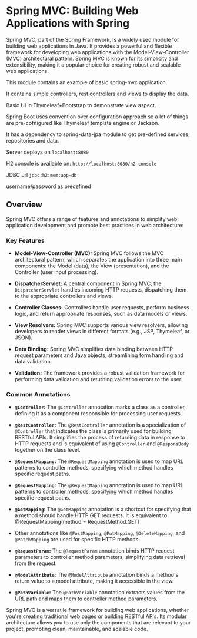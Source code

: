 # Spring MVC: Building Web Applications with Spring

Spring MVC, part of the Spring Framework, is a widely used module for building web applications in Java. It provides a
powerful and flexible framework for developing web applications with the Model-View-Controller (MVC) architectural
pattern. Spring MVC is known for its simplicity and extensibility, making it a popular choice for creating robust and
scalable web applications.

This module contains an example of basic spring-mvc application.

It contains simple controllers, rest controllers and views to display the data.

Basic UI in Thymeleaf+Bootstrap to demonstrate view aspect.

Spring Boot uses convention over configuration approach so a lot of things are pre-cofnigured like Thymeleaf template
engine or Jackson.

It has a dependency to spring-data-jpa module to get pre-defined services, repositories and data.

Server deploys on `localhost:8080`

H2 console is available on: `http://localhost:8080/h2-console`

JDBC url `jdbc:h2:mem:app-db`

username/password as predefined

## Overview

Spring MVC offers a range of features and annotations to simplify web application development and promote best practices
in web architecture:

### Key Features

- **Model-View-Controller (MVC):** Spring MVC follows the MVC architectural pattern, which separates the application
  into three main components: the Model (data), the View (presentation), and the Controller (user input processing).

- **DispatcherServlet:** A central component in Spring MVC, the `DispatcherServlet` handles incoming HTTP requests,
  dispatching them to the appropriate controllers and views.

- **Controller Classes:** Controllers handle user requests, perform business logic, and return appropriate responses,
  such as data models or views.

- **View Resolvers:** Spring MVC supports various view resolvers, allowing developers to render views in different
  formats (e.g., JSP, Thymeleaf, or JSON).

- **Data Binding:** Spring MVC simplifies data binding between HTTP request parameters and Java objects, streamlining
  form handling and data validation.

- **Validation:** The framework provides a robust validation framework for performing data validation and returning
  validation errors to the user.

### Common Annotations

- **`@Controller`:** The `@Controller` annotation marks a class as a controller, defining it as a component responsible
  for processing user requests.

- **`@RestController`:** The `@RestController` annotation is a specialization of `@Controller` that indicates the class
  is primarily used for building RESTful APIs. It simplifies the process of returning data in response to HTTP requests
  and is equivalent of using `@Controller` and `@ResponsBody` together on the class level.

- **`@RequestMapping`:** The `@RequestMapping` annotation is used to map URL patterns to controller methods, specifying
  which method handles specific request paths.

- **`@RequestMapping`:** The `@RequestMapping` annotation is used to map URL patterns to controller methods, specifying
  which method handles specific request paths.

- **`@GetMapping`:** The `@GetMapping` annotation is a shortcut for specifying that a method should handle HTTP GET
  requests. It is equivalent to @RequestMapping(method = RequestMethod.GET)

- Other annotations like `@PostMapping`, `@PutMapping`, `@DeleteMapping`, and `@PatchMapping` are used for specific HTTP
  methods.

- **`@RequestParam`:** The `@RequestParam` annotation binds HTTP request parameters to controller method parameters,
  simplifying data retrieval from the request.

- **`@ModelAttribute`:** The `@ModelAttribute` annotation binds a method's return value to a model attribute, making it
  accessible in the view.

- **`@PathVariable`:** The `@PathVariable` annotation extracts values from the URL path and maps them to controller
  method parameters.

Spring MVC is a versatile framework for building web applications, whether you're creating traditional web pages or
building RESTful APIs. Its modular architecture allows you to use only the components that are relevant to your project,
promoting clean, maintainable, and scalable code.




